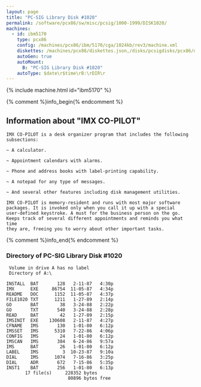 ```yaml
---
layout: page
title: "PC-SIG Library Disk #1020"
permalink: /software/pcx86/sw/misc/pcsig/1000-1999/DISK1020/
machines:
  - id: ibm5170
    type: pcx86
    config: /machines/pcx86/ibm/5170/cga/1024kb/rev3/machine.xml
    diskettes: /machines/pcx86/diskettes.json,/disks/pcsigdisks/pcx86/diskettes.json
    autoGen: true
    autoMount:
      B: "PC-SIG Library Disk #1020"
    autoType: $date\r$time\rB:\rDIR\r
---
```


{% include machine.html id="ibm5170" %}

{% comment %}info_begin{% endcomment %}

## Information about "IMX CO-PILOT"

    IMX CO-PILOT is a desk organizer program that includes the following
    subsections:
    
    ~ A calculator.
    
    ~ Appointment calendars with alarms.
    
    ~ Phone and address books with label-printing capability.
    
    ~ A notepad for any type of messages.
    
    ~ And several other features including disk management utilities.
    
    IMX CO-PILOT is memory-resident and runs with most major software
    packages. It is invoked only when you call it up with a special
    user-defined keystroke. A must for the business person on the go.
    Keeps track of several different appointments and reminds you what time
    they are, freeing you to worry about other important tasks.
{% comment %}info_end{% endcomment %}


### Directory of PC-SIG Library Disk #1020

     Volume in drive A has no label
     Directory of A:\

    INSTALL  BAT       128   2-11-87   4:30p
    IMX      EXE     86754  11-05-87   4:34p
    README   DOC      1152  11-05-87   4:37p
    FILE1020 TXT      1211   1-27-89   2:14p
    GO       BAT        38   3-24-88   2:22p
    GO       TXT       540   3-24-88   2:28p
    READ     BAT        42   1-27-89   2:15p
    IMSINIT  EXE    130608   2-11-87   4:27p
    CFNAME   IMS       130   1-01-80   6:12p
    IMSSET   IMS      5310   7-22-86   4:06p
    CONFIG   IMS        24   1-01-80   6:12p
    IMSCAN   IMS       384   6-24-86   9:57a
    IMS      BAT        26   1-01-80   6:12p
    LABEL    IMS         3  10-23-87   9:10a
    DIAL     IMS      1074   7-16-86   3:25p
    DIAL     ADR       672   7-15-86   5:35p
    INST1    BAT       256   1-01-80   6:13p
           17 file(s)     228352 bytes
                           80896 bytes free
